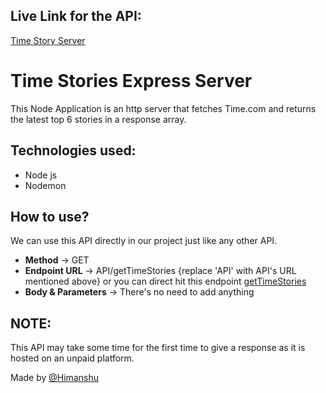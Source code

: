 ## Live Link for the API:

[Time Story Server](https://time-stories-2312.onrender.com/)

# Time Stories Express Server

This Node Application is an http server that fetches Time.com and returns the latest top 6 stories in a response array.

## Technologies used:

- Node js
- Nodemon

## How to use?

We can use this API directly in our project just like any other API.

- **Method** -> GET
- **Endpoint URL** -> API/getTimeStories {replace 'API' with API's URL mentioned above} or you can direct hit this endpoint [getTimeStories](https://time-stories-2312.onrender.com/getTimeStories)
- **Body & Parameters** -> There's no need to add anything 

## NOTE:
This API may take some time for the first time to give a response as it is hosted on an unpaid platform.

Made by [@Himanshu](https://www.linkedin.com/in/himanshu2312/)
